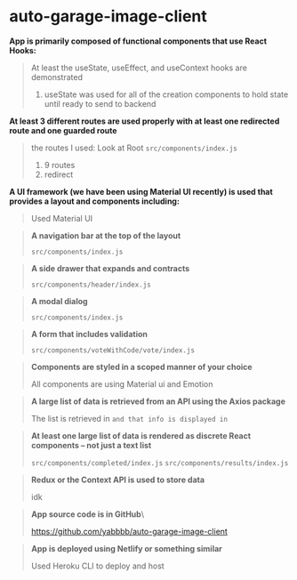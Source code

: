 # auto-garage-image-client

**App is primarily composed of functional components that use React Hooks:**

>  At least the useState, useEffect, and useContext hooks are demonstrated
>   1. useState was used for all of the creation components to hold state until ready to send to backend

**At least 3 different routes are used properly with at least one redirected route and one guarded route**

> the routes I used:
> Look at Root `src/components/index.js`
> 1. 9 routes
> 2. redirect

**A UI framework (we have been using Material UI recently) is used that provides a layout and components including:**
>
> Used Material UI

> **A navigation bar at the top of the layout**
>
> `src/components/index.js`

> **A side drawer that expands and contracts**
>
> `src/components/header/index.js`

> **A modal dialog**
>
> `src/components/index.js`

> **A form that includes validation**
>
> `src/components/voteWithCode/vote/index.js`

> **Components are styled in a scoped manner of your choice**
>
> All components are using Material ui and Emotion

> **A large list of data is retrieved from an API using the Axios package**
>
> The list is retrieved in `` and that info is displayed in ``

> **At least one large list of data is rendered as discrete React components – not just a text list**
>
> `src/components/completed/index.js`
> `src/components/results/index.js`

> **Redux or the Context API is used to store data**
> 
> idk

> **App source code is in GitHub**\
>
> https://github.com/yabbbb/auto-garage-image-client

> **App is deployed using Netlify or something similar**
>
> Used Heroku CLI to deploy and host